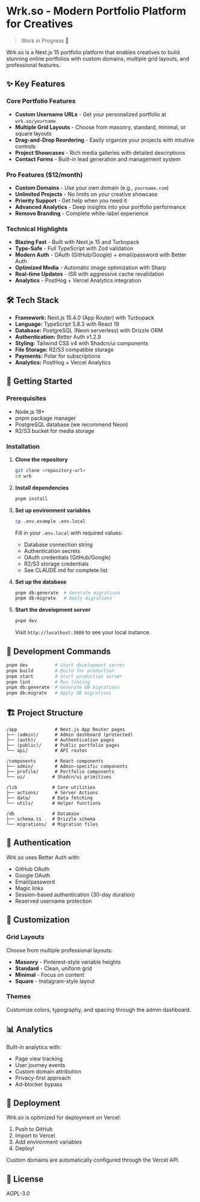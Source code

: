 # Wrk.so - Modern Portfolio Platform for Creatives

> Work in Progress 🚧

Wrk.so is a Next.js 15 portfolio platform that enables creatives to build stunning online portfolios with custom domains, multiple grid layouts, and professional features.

## ✨ Key Features

### Core Portfolio Features

- **Custom Username URLs** - Get your personalized portfolio at `wrk.so/yourname`
- **Multiple Grid Layouts** - Choose from masonry, standard, minimal, or square layouts
- **Drag-and-Drop Reordering** - Easily organize your projects with intuitive controls
- **Project Showcases** - Rich media galleries with detailed descriptions
- **Contact Forms** - Built-in lead generation and management system

### Pro Features ($12/month)

- **Custom Domains** - Use your own domain (e.g., `yourname.com`)
- **Unlimited Projects** - No limits on your creative showcase
- **Priority Support** - Get help when you need it
- **Advanced Analytics** - Deep insights into your portfolio performance
- **Remove Branding** - Complete white-label experience

### Technical Highlights

- **Blazing Fast** - Built with Next.js 15 and Turbopack
- **Type-Safe** - Full TypeScript with Zod validation
- **Modern Auth** - OAuth (GitHub/Google) + email/password with Better Auth
- **Optimized Media** - Automatic image optimization with Sharp
- **Real-time Updates** - ISR with aggressive cache revalidation
- **Analytics** - PostHog + Vercel Analytics integration

## 🛠 Tech Stack

- **Framework:** Next.js 15.4.0 (App Router) with Turbopack
- **Language:** TypeScript 5.8.3 with React 19
- **Database:** PostgreSQL (Neon serverless) with Drizzle ORM
- **Authentication:** Better Auth v1.2.9
- **Styling:** Tailwind CSS v4 with Shadcn/ui components
- **File Storage:** R2/S3 compatible storage
- **Payments:** Polar for subscriptions
- **Analytics:** PostHog + Vercel Analytics

## 🚀 Getting Started

### Prerequisites

- Node.js 18+
- pnpm package manager
- PostgreSQL database (we recommend Neon)
- R2/S3 bucket for media storage

### Installation

1. **Clone the repository**

   ```bash
   git clone <repository-url>
   cd wrk
   ```

2. **Install dependencies**

   ```bash
   pnpm install
   ```

3. **Set up environment variables**

   ```bash
   cp .env.example .env.local
   ```

   Fill in your `.env.local` with required values:
   - Database connection string
   - Authentication secrets
   - OAuth credentials (GitHub/Google)
   - R2/S3 storage credentials
   - See CLAUDE.md for complete list

4. **Set up the database**

   ```bash
   pnpm db:generate  # Generate migrations
   pnpm db:migrate   # Apply migrations
   ```

5. **Start the development server**

   ```bash
   pnpm dev
   ```

   Visit `http://localhost:3000` to see your local instance.

## 📝 Development Commands

```bash
pnpm dev          # Start development server
pnpm build        # Build for production
pnpm start        # Start production server
pnpm lint         # Run linting
pnpm db:generate  # Generate DB migrations
pnpm db:migrate   # Apply DB migrations
```

## 🏗 Project Structure

```
/app              # Next.js App Router pages
├── (admin)/      # Admin dashboard (protected)
├── (auth)/       # Authentication pages
├── (public)/     # Public portfolio pages
└── api/          # API routes

/components       # React components
├── admin/        # Admin-specific components
├── profile/      # Portfolio components
└── ui/          # Shadcn/ui primitives

/lib             # Core utilities
├── actions/      # Server Actions
├── data/        # Data fetching
└── utils/       # Helper functions

/db              # Database
├── schema.ts    # Drizzle schema
└── migrations/  # Migration files
```

## 🔐 Authentication

Wrk.so uses Better Auth with:

- GitHub OAuth
- Google OAuth
- Email/password
- Magic links
- Session-based authentication (30-day duration)
- Reserved username protection

## 🎨 Customization

### Grid Layouts

Choose from multiple professional layouts:

- **Masonry** - Pinterest-style variable heights
- **Standard** - Clean, uniform grid
- **Minimal** - Focus on content
- **Square** - Instagram-style layout

### Themes

Customize colors, typography, and spacing through the admin dashboard.

## 📊 Analytics

Built-in analytics with:

- Page view tracking
- User journey events
- Custom domain attribution
- Privacy-first approach
- Ad-blocker bypass

## 🚢 Deployment

Wrk.so is optimized for deployment on Vercel:

1. Push to GitHub
2. Import to Vercel
3. Add environment variables
4. Deploy!

Custom domains are automatically configured through the Vercel API.

## 📄 License

AGPL-3.0
